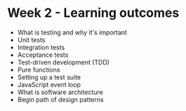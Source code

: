 # Week 2 - Learning outcomes

- What is testing and why it's important
- Unit tests
- Integration tests
- Acceptance tests
- Test-driven development (TDD)
- Pure functions
- Setting up a test suite
- JavaScript event loop
- What is software architecture
- Begin path of design patterns
